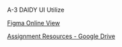 A-3
DAIDY UI Utilize

[Figma Online View](https://www.figma.com/design/3LkLBGt1Te6JGZbWdpUUEU/Assignment-3?node-id=0-1&t=a9DWsljnqY8jDbxT-1)

[Assignment Resources - Google Drive](https://drive.google.com/drive/folders/1Y_awQ0SGrij6zdFo1bgxZndxbDkqGejU?usp=sharing)
